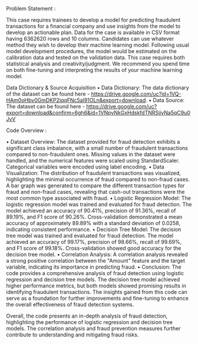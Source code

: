
Problem Statement :

This case requires trainees to develop a model for predicting fraudulent transactions for a financial company and use insights from the model to develop an actionable plan. Data for the case is available in CSV format having 6362620 rows and 10 columns. 
Candidates can use whatever method they wish to develop their machine learning model. Following usual model development procedures, the model would be estimated on the calibration data and tested on the validation data. This case requires both statistical analysis and creativity/judgment. We recommend you spend time on both fine-tuning and interpreting the results of your machine learning model. 

Data Dictionary & Source Acquisition 
• Data Dictionary: The data dictionary of the dataset can be found here - https://drive.google.com/uc?id=1VQ-HAm0oHbv0GmDKP2iqqFNc5aI91OLn&export=download. 
• Data Source: The dataset can be found here - https://drive.google.com/uc?export=download&confirm=6gh6&id=1VNpyNkGxHdskfdTNRSjjyNa5qC9u0JyV 



Code Overview :

•	Dataset Overview:
The dataset provided for fraud detection exhibits a significant class imbalance, with a small number of fraudulent transactions compared to non-fraudulent ones.
Missing values in the dataset were handled, and the numerical features were scaled using StandardScaler. Categorical variables were encoded using label encoding.
•	Data Visualization:
The distribution of fraudulent transactions was visualized, highlighting the minimal occurrence of fraud compared to non-fraud cases.
A bar graph was generated to compare the different transaction types for fraud and non-fraud cases, revealing that cash-out transactions were the most common type associated with fraud.
•	Logistic Regression Model:
The logistic regression model was trained and evaluated for fraud detection.
The model achieved an accuracy of 90.41%, precision of 91.36%, recall of 89.19%, and F1 score of 90.26%.
Cross-validation demonstrated a mean accuracy of approximately 89.89% with a standard deviation of 0.0258, indicating consistent performance.
•	Decision Tree Model:
The decision tree model was trained and evaluated for fraud detection.
The model achieved an accuracy of 99.17%, precision of 98.66%, recall of 99.69%, and F1 score of 99.18%.
Cross-validation showed good accuracy for the decision tree model.
•	Correlation Analysis:
A correlation analysis revealed a strong positive correlation between the "Amount" feature and the target variable, indicating its importance in predicting fraud.
•	Conclusion:
The code provides a comprehensive analysis of fraud detection using logistic regression and decision tree models.
The decision tree model achieved higher performance metrics, but both models showed promising results in identifying fraudulent transactions.
The insights gained from this code can serve as a foundation for further improvements and fine-tuning to enhance the overall effectiveness of fraud detection systems.

Overall, the code presents an in-depth analysis of fraud detection, highlighting the performance of logistic regression and decision tree models. 
The correlation analysis and fraud prevention measures further contribute to understanding and mitigating fraud risks.
